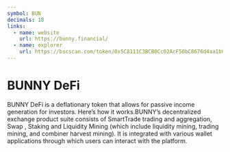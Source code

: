 ```yaml
---
symbol: BUN
decimals: 18
links:
  - name: website
    url: https://bunny.financial/
  - name: explorer
    url: https://bscscan.com/token/0x5C8111C3BCB0Cc02AcF50bC8676d4aa1bC017607
---
```


# BUNNY DeFi

BUNNY DeFi is a deflationary token that allows for passive income generation for investors. Here’s how it works.BUNNY’s decentralized exchange product suite consists of SmartTrade trading and aggregation, Swap , Staking and Liquidity Mining (which include liquidity mining, trading mining, and combiner harvest mining). It is integrated with various wallet applications through which users can interact with the platform.
